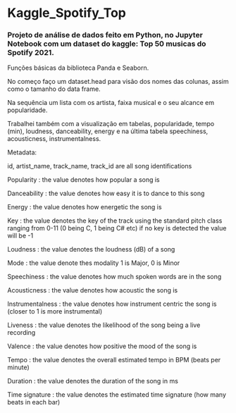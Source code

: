# Kaggle_Spotify_Top
### Projeto de análise de dados feito em Python, no Jupyter Notebook com um dataset do kaggle: Top 50 musicas do Spotify 2021.
Funções básicas da biblioteca Panda e Seaborn.

No começo faço um dataset.head para visão dos nomes das colunas, assim como o tamanho do data frame.

Na sequência um lista com os artista, faixa musical e o seu alcance em popularidade.

Trabalhei também com a visualização em tabelas, popularidade, tempo (min), loudness, danceability, energy e na última tabela speechiness, acousticness, instrumentalness.

Metadata:

id, artist_name, track_name, track_id are all song identifications

Popularity : the value denotes how popular a song is

Danceability : the value denotes how easy it is to dance to this song

Energy : the value denotes how energetic the song is

Key : the value denotes the key of the track using the standard pitch class ranging from 0-11 (0 being C, 1 being C# etc) if no key is detected the value will be -1

Loudness : the value denotes the loudness (dB) of a song

Mode : the value denote thes modality 1 is Major, 0 is Minor

Speechiness : the value denotes how much spoken words are in the song

Acousticness : the value denotes how acoustic the song is

Instrumentalness : the value denotes how instrument centric the song is (closer to 1 is more instrumental)

Liveness : the value denotes the likelihood of the song being a live recording

Valence : the value denotes how positive the mood of the song is

Tempo : the value denotes the overall estimated tempo in BPM (beats per minute)

Duration : the value denotes the duration of the song in ms

Time signature : the value denotes the estimated time signature (how many beats in each bar)
